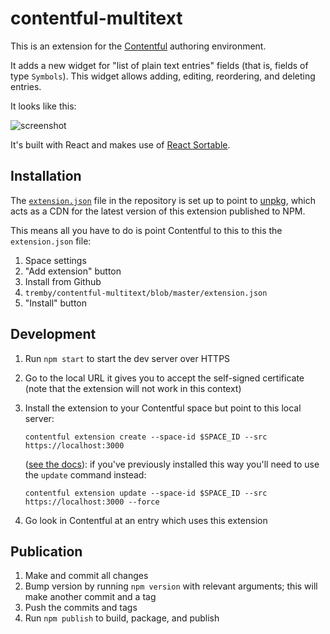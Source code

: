 # contentful-multitext

This is an extension for the [Contentful](https://www.contentful.com/) authoring environment.

It adds a new widget for "list of plain text entries" fields (that is, fields of type `Symbols`).
This widget allows adding, editing, reordering, and deleting entries.

It looks like this:

![screenshot](https://i.imgur.com/23kQz7C.png)

It's built with React and makes use of [React Sortable](https://github.com/clauderic/react-sortable-hoc).

## Installation

The [`extension.json`](/extension.json) file in the repository is set up to point to [unpkg](https://unpkg.com/),
which acts as a CDN for the latest version of this extension published to NPM.

This means all you have to do is point Contentful to this to this the `extension.json` file:

1. Space settings
2. "Add extension" button
3. Install from Github
4. `tremby/contentful-multitext/blob/master/extension.json`
5. "Install" button

## Development

1. Run `npm start` to start the dev server over HTTPS
2. Go to the local URL it gives you to accept the self-signed certificate
   (note that the extension will not work in this context)
3. Install the extension to your Contentful space but point to this local server:

       contentful extension create --space-id $SPACE_ID --src https://localhost:3000

   ([see the docs](https://www.contentful.com/developers/docs/extensibility/ui-extensions/managing-a-ui-extension/#4-testing-from-a-local-development-environment)):
   if you've previously installed this way you'll need to use the `update` command instead:

       contentful extension update --space-id $SPACE_ID --src https://localhost:3000 --force
4. Go look in Contentful at an entry which uses this extension

## Publication

1. Make and commit all changes
2. Bump version by running `npm version` with relevant arguments;
   this will make another commit and a tag
3. Push the commits and tags
4. Run `npm publish` to build, package, and publish
